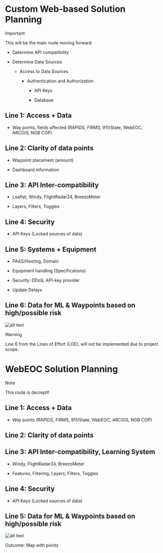 # **Custom Web-based Solution Planning**

> [!IMPORTANT]
> This will be the main route moving forward.

* Determine API compatibility

* Determine Data Sources

   * Access to Data Sources

      * Authentication and Authorization

         * API Keys

         * Database

## **Line 1**: Access + Data

* Way points, fields affected (RAPIDS, FIRMS, 911/State, WebEOC, ARCGIS, NGB COP)

## **Line 2**: Clarity of data points

* Waypoint placement (amount)

* Dashboard information

## **Line 3**: API Inter-compatibility

* Leaflet, Windy, FlightRadar24, BreezoMeter

* Layers, Filters, Toggles

## **Line 4**:  Security

* API Keys (Locked sources of data)

## **Line 5**: Systems + Equipment

* PAAS/Hosting, Domain

* Equipment handling (Specifications)

* Security: DDoS, API-key provider

* Update Delays

## **Line 6**: Data for ML & Waypoints based on high/possible risk

![alt text](https://github.com/hingfirewatch/P3I-HING/blob/main/docs/pictures/Lines%20of%20Effort%20(Backup).png)

> [!WARNING]
> Line 6 from the Lines of Effort (LOE), will not be implemented due to project scope.


# **WebEOC Solution Planning**
> [!NOTE]
> This route is decrepit!

## **Line 1**: Access + Data

* Way points (RAPIDS, FIRMS, 911/State, WebEOC, ARCGIS, NGB COP)

## **Line 2**: Clarity of data points

## **Line 3**: API Inter-compatibility, Learning System

* Windy, FlightRadar24, BreezoMeter

* Features, Filtering, Layers, Filters, Toggles

## **Line 4**:  Security

* API Keys (Locked sources of data)

## **Line 5**: Data for ML & Waypoints based on high/possible risk
![alt text](https://github.com/hingfirewatch/P3I-HING/blob/main/docs/pictures/Lines%20of%20Effort%20(Primary).png)

Outcome: Map with points

